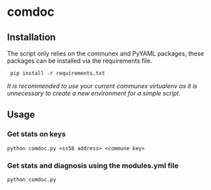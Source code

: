 # comdoc


## Installation
The script only relies on the communex and PyYAML packages, these packages can be installed via the requirements file.
   
     pip install -r requirements.txt

*It is recommended to use your current communex virtualenv as it is unnecessary to create a new environment for a simple script.*


## Usage

### Get stats on keys

    python comdoc.py <ss58 address> <commune key>

### Get stats and diagnosis using the modules.yml file

    python comdoc.py
